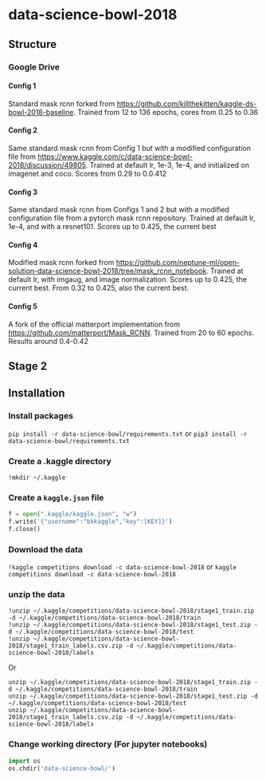 # data-science-bowl-2018

## Structure

### Google Drive

#### Config 1

Standard mask rcnn forked from  https://github.com/killthekitten/kaggle-ds-bowl-2018-baseline.
Trained from 12 to 136 epochs, cores from 0.25 to 0.36

#### Config 2
Same standard mask rcnn from Config 1 but with a modified configuration file from https://www.kaggle.com/c/data-science-bowl-2018/discussion/49805. Trained at default lr, 1e-3, 1e-4, and initialized on imagenet and coco. Scores from 0.29 to 0.0.412

#### Config 3
Same standard mask rcnn from Configs 1 and 2 but with a modified configuration file from a pytorch mask rcnn repository. Trained at default lr, 1e-4, and with a resnet101. Scores up to 0.425, the current best

#### Config 4
Modified mask rcnn forked from https://github.com/neptune-ml/open-solution-data-science-bowl-2018/tree/mask_rcnn_notebook. Trained at default lr, with imgaug, and image normalization. Scores up to 0.425, the current best. From 0.32 to 0.425, also the current best.

#### Config 5
A fork of the official matterport implementation from https://github.com/matterport/Mask_RCNN. Trained from 20 to 60 epochs. Results around 0.4-0.42

## Stage 2

## Installation

### Install packages
```pip install -r data-science-bowl/requirements.txt``` or ```pip3 install -r data-science-bowl/requirements.txt```

### Create a .kaggle directory
```!mkdir ~/.kaggle```

### Create a `kaggle.json` file
```python
f = open(".kaggle/kaggle.json", "w")
f.write('{"username":"bkkaggle","key":[KEY]}')
f.close()
```

### Download the data 
`!kaggle competitions download -c data-science-bowl-2018` or `kaggle competitions download -c data-science-bowl-2018`

### unzip the data
```
!unzip ~/.kaggle/competitions/data-science-bowl-2018/stage1_train.zip -d ~/.kaggle/competitions/data-science-bowl-2018/train
!unzip ~/.kaggle/competitions/data-science-bowl-2018/stage1_test.zip -d ~/.kaggle/competitions/data-science-bowl-2018/test
!unzip ~/.kaggle/competitions/data-science-bowl-2018/stage1_train_labels.csv.zip -d ~/.kaggle/competitions/data-science-bowl-2018/labels
```

Or 
```
unzip ~/.kaggle/competitions/data-science-bowl-2018/stage1_train.zip -d ~/.kaggle/competitions/data-science-bowl-2018/train
unzip ~/.kaggle/competitions/data-science-bowl-2018/stage1_test.zip -d ~/.kaggle/competitions/data-science-bowl-2018/test
unzip ~/.kaggle/competitions/data-science-bowl-2018/stage1_train_labels.csv.zip -d ~/.kaggle/competitions/data-science-bowl-2018/labels
```

### Change working directory (For jupyter notebooks)

```python 
import os
os.chdir('data-science-bowl/')
```
